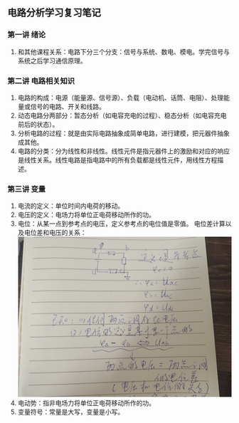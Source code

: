 ## 电路分析学习复习笔记

### 第一讲 绪论
1. 和其他课程关系：电路下分三个分支：信号与系统、数电、模电。学完信号与系统之后学习通信原理。

### 第二讲 电路相关知识
1. 电路的构成：电源（能量源、信号源）、负载（电动机、话筒、电阻）、处理能量或信号的电路、开关和线路。
2. 动态电路分两部分：暂态分析（如电容充电的过程）、稳态分析（如电容充电前后的状态）。
3. 分析电路的过程：就是由实际电路抽象成简单电路，进行建模，把元器件抽象成其他。
4. 电路的分类：分为线性和非线性。线性元件是指元器件上的激励和对应的响应是线性关系。线性电路是指电路中的所有负载都是线性元件，用线性方程描述。

### 第三讲 变量
1. 电流的定义：单位时间内电荷的移动。
2. 电压的定义：电场力将单位正电荷移动所作的功。
3. 电位：从某一点到参考点的电压，定义参考点的电位值是零值。
    电位差计算以及电位差和电压的关系：![电位差计算以及电位差和电压的关系](https://github.com/ErenChris/ErenChris_Blogs/blob/bbdf6f2014d99fb00c83872bbf54e516ea50087e/images/%E7%94%B5%E4%BD%8D%E5%B7%AE%E8%AE%A1%E7%AE%97%E4%BB%A5%E5%8F%8A%E7%94%B5%E4%BD%8D%E5%B7%AE%E5%92%8C%E7%94%B5%E5%8E%8B%E7%9A%84%E5%85%B3%E7%B3%BB.jpg)
4. 电动势：指非电场力将单位正电荷移动所作的功。
5. 变量符号：常量是大写，变量是小写。